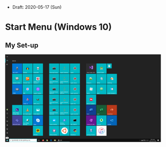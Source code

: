 * Draft: 2020-05-17 (Sun)

# Start Menu (Windows 10)
## My Set-up
<img src="images/win10-start_menu-2020-04-26.png">
